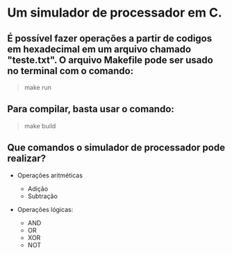 # Um simulador de processador em C.

## É possível fazer operações a partir de codigos em hexadecimal em um arquivo chamado "teste.txt". O arquivo Makefile pode ser usado no terminal com o comando:

> make run
## Para compilar, basta usar o comando:
> make build

## Que comandos o simulador de processador pode realizar?
- Operações aritméticas
  - Adição 
  - Subtração
    
- Operações lógicas:
  - AND
  - OR
  - XOR
  - NOT   
